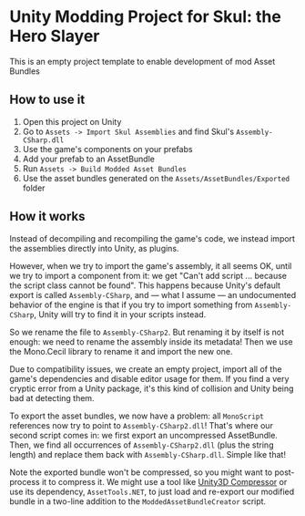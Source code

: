 # Unity Modding Project for Skul: the Hero Slayer

This is an empty project template to enable development of mod Asset Bundles

## How to use it

1. Open this project on Unity
2. Go to `Assets -> Import Skul Assemblies` and find Skul's `Assembly-CSharp.dll`
3. Use the game's components on your prefabs
4. Add your prefab to an AssetBundle
5. Run `Assets -> Build Modded Asset Bundles`
6. Use the asset bundles generated on the `Assets/AssetBundles/Exported` folder

## How it works

Instead of decompiling and recompiling the game's code, we instead import the assemblies directly into Unity, as plugins.

However, when we try to import the game's assembly, it all seems OK, until we try to import a component from it: 
we get "Can't add script ... because the script class cannot be found". 
This happens because Unity's default export is called `Assembly-CSharp`, and — what I assume — an undocumented behavior
of the engine is that if you try to import something from `Assembly-CSharp`, Unity will try to find it in your scripts instead.

So we rename the file to `Assembly-CSharp2`. But renaming it by itself is not enough: we need to rename the assembly inside its metadata!
Then we use the Mono.Cecil library to rename it and import the new one.

Due to compatibility issues, we create an empty project, import all of the game's dependencies and disable editor usage for them.
If you find a very cryptic error from a Unity package, it's this kind of collision and Unity being bad at detecting them.

To export the asset bundles, we now have a problem: all `MonoScript` references now try to point to `Assembly-CSharp2.dll`!
That's where our second script comes in: we first export an uncompressed AssetBundle. Then, we find all occurrences of `Assembly-CSharp2.dll`
(plus the string length) and replace them back with `Assembly-CSharp.dll`. Simple like that!

Note the exported bundle won't be compressed, so you might want to post-process it to compress it.
We might use a tool like [Unity3D Compressor](https://github.com/IllusionMods/Unity3DCompressor) or use its dependency, 
`AssetTools.NET`, to just load and re-export our modified bundle in a two-line addition to the `ModdedAssetBundleCreator` script.
